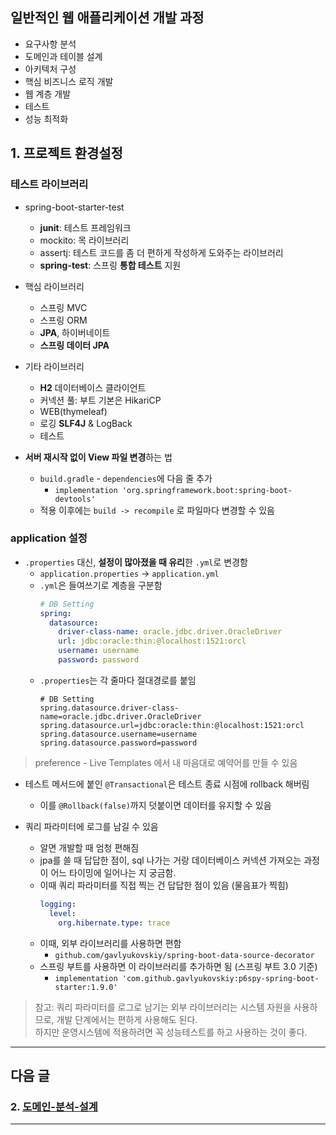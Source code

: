 ## 일반적인 웹 애플리케이션 개발 과정

- 요구사항 분석
- 도메인과 테이블 설계
- 아키텍처 구성
- 핵심 비즈니스 로직 개발
- 웹 계층 개발
- 테스트
- 성능 최적화

## 1. 프로젝트 환경설정

### 테스트 라이브러리

- spring-boot-starter-test
    - **junit**: 테스트 프레임워크
    - mockito: 목 라이브러리
    - assertj: 테스트 코드를 좀 더 편하게 작성하게 도와주는 라이브러리 
    - **spring-test**: 스프링 **통합 테스트** 지원
- 핵심 라이브러리 
    - 스프링 MVC 
    - 스프링 ORM
    - **JPA**, 하이버네이트
    - **스프링 데이터 JPA**
- 기타 라이브러리
    - **H2** 데이터베이스 클라이언트 
    - 커넥션 풀: 부트 기본은 HikariCP
    - WEB(thymeleaf)
    - 로깅 **SLF4J** & LogBack 
    - 테스트

- **서버 재시작 없이 View 파일 변경**하는 법
    - `build.gradle` - `dependencies`에 다음 줄 추가
        - `implementation 'org.springframework.boot:spring-boot-devtools'`
    - 적용 이후에는 `build -> recompile` 로 파일마다 변경할 수 있음

### application 설정

- `.properties` 대신, **설정이 많아졌을 때 유리**한 `.yml`로 변경함
    - `application.properties` -> `application.yml`
    - `.yml`은 들여쓰기로 계층을 구분함
        ```yml
        # DB Setting
        spring:
          datasource:
            driver-class-name: oracle.jdbc.driver.OracleDriver
            url: jdbc:oracle:thin:@localhost:1521:orcl
            username: username
            password: password
        ```
    - `.properties`는 각 줄마다 절대경로를 붙임
        ```properties
        # DB Setting
        spring.datasource.driver-class-name=oracle.jdbc.driver.OracleDriver
        spring.datasource.url=jdbc:oracle:thin:@localhost:1521:orcl
        spring.datasource.username=username
        spring.datasource.password=password
        ```

> preference - Live Templates 에서 내 마음대로 예약어를 만들 수 있음
   

- 테스트 메서드에 붙인 `@Transactional`은 테스트 종료 시점에 rollback 해버림
    - 이를 `@Rollback(false)`까지 덧붙이면 데이터를 유지할 수 있음

- 쿼리 파라미터에 로그를 남길 수 있음
    - 알면 개발할 때 엄청 편해짐
    - jpa를 쓸 때 답답한 점이, sql 나가는 거랑 데이터베이스 커넥션 가져오는 과정이 어느 타이밍에 일어나는 지 궁금함.
    - 이때 쿼리 파라미터를 직접 찍는 건 답답한 점이 있음 (물음표가 찍힘)
        ```.yml
        logging:
          level:
            org.hibernate.type: trace
        ```
    - 이때, 외부 라이브러리를 사용하면 편함
        - `github.com/gavlyukovskiy/spring-boot-data-source-decorator`
    - 스프링 부트를 사용하면 이 라이브러리를 추가하면 됨 (스프링 부트 3.0 기준)
        - `implementation 'com.github.gavlyukovskiy:p6spy-spring-boot-starter:1.9.0'`

> 참고: 쿼리 파라미터를 로그로 남기는 외부 라이브러리는 시스템 자원을 사용하므로, 개발 단계에서는 편하게 사용해도 된다. <br/>
> 하지만 운영시스템에 적용하려면 꼭 성능테스트를 하고 사용하는 것이 좋다.

--- 

## 다음 글

### 2. [도메인-분석-설계](2-도메인-분석-설계.md)

---
